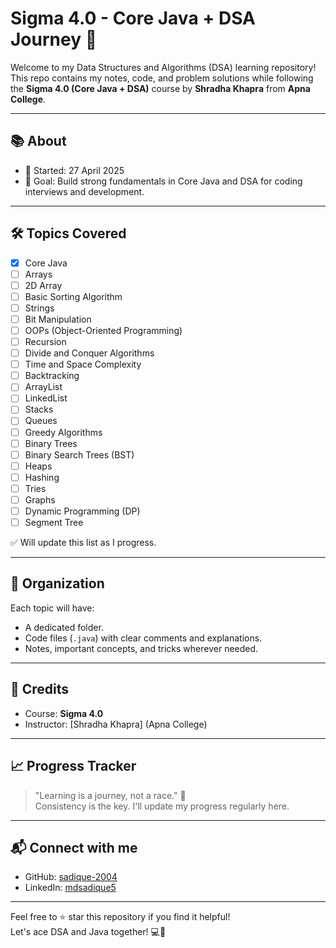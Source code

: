 # Sigma 4.0 - Core Java + DSA Journey 🚀

Welcome to my Data Structures and Algorithms (DSA) learning repository!  
This repo contains my notes, code, and problem solutions while following the **Sigma 4.0 (Core Java + DSA)** course by **Shradha Khapra** from **Apna College**.

---

## 📚 About

- 📅 Started: 27 April 2025
- 🎯 Goal: Build strong fundamentals in Core Java and DSA for coding interviews and development.

---

## 🛠️ Topics Covered

- [x] Core Java
- [ ] Arrays
- [ ] 2D Array
- [ ] Basic Sorting Algorithm
- [ ] Strings
- [ ] Bit Manipulation
- [ ] OOPs (Object-Oriented Programming)
- [ ] Recursion
- [ ] Divide and Conquer Algorithms
- [ ] Time and Space Complexity
- [ ] Backtracking
- [ ] ArrayList
- [ ] LinkedList
- [ ] Stacks
- [ ] Queues
- [ ] Greedy Algorithms
- [ ] Binary Trees
- [ ] Binary Search Trees (BST)
- [ ] Heaps
- [ ] Hashing
- [ ] Tries
- [ ] Graphs
- [ ] Dynamic Programming (DP)
- [ ] Segment Tree

✅ Will update this list as I progress.

---

## 📂 Organization

Each topic will have:
- A dedicated folder.
- Code files (`.java`) with clear comments and explanations.
- Notes, important concepts, and tricks wherever needed.

---

## 🌟 Credits

- Course: **Sigma 4.0**
- Instructor: [Shradha Khapra] (Apna College)

---

## 📈 Progress Tracker

> "Learning is a journey, not a race." 🚀  
Consistency is the key. I'll update my progress regularly here.

---

## 📬 Connect with me

- GitHub: [sadique-2004](https://github.com/sadique-2004)
- LinkedIn: [mdsadique5](https://www.linkedin.com/in/mdsadique5) <!-- Update with your LinkedIn link if you want -->

---

Feel free to ⭐️ star this repository if you find it helpful!  
Let's ace DSA and Java together! 💻🎯
